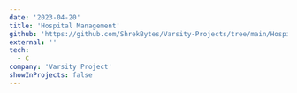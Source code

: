 ```yaml
---
date: '2023-04-20'
title: 'Hospital Management'
github: 'https://github.com/ShrekBytes/Varsity-Projects/tree/main/Hospital-Management'
external: ''
tech:
  - C
company: 'Varsity Project'
showInProjects: false
---
```

